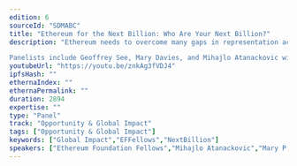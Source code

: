 ```yaml
---
edition: 6
sourceId: "SDMABC"
title: "Ethereum for the Next Billion: Who Are Your Next Billion?"
description: "Ethereum needs to overcome many gaps in representation across cultures, languages, ages, and more. This panel explores the question: \"Who are the people that you consider to be the 'next billion' Ethereum users, and how will Ethereum make an impact on their lives?”

Panelists include Geoffrey See, Mary Davies, and Mihajlo Atanackovic with Chuy Cepeda as moderator."
youtubeUrl: "https://youtu.be/znkAg3fVDJ4"
ipfsHash: ""
ethernaIndex: ""
ethernaPermalink: ""
duration: 2894
expertise: ""
type: "Panel"
track: "Opportunity & Global Impact"
tags: ["Opportunity & Global Impact"]
keywords: ["Global Impact","EFFellows","NextBillion"]
speakers: ["Ethereum Foundation Fellows","Mihajlo Atanackovic","Mary P. Davies","Chuy Cepeda","Geoffrey See"]
---
```

